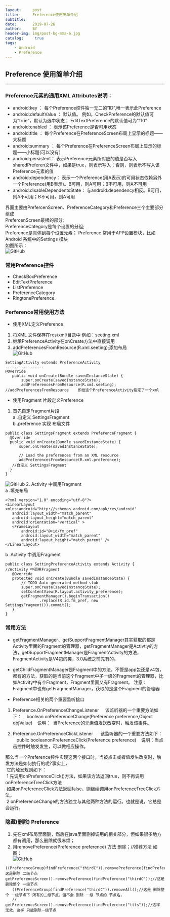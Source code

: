 ```yaml
---
layout:     post
title:      Preference使用简单介绍
subtitle:   
date:       2019-07-26
author:     BY
header-img: img/post-bg-mma-6.jpg
catalog: 	 true
tags:
    - Android
    - Preference
---
```

## Preference 使用简单介绍

------------

### Preference元素的通用XML Attributes说明：

- android:key ：  每个Preference控件独一无二的”ID”,唯一表示此Preference
- android:defaultValue ： 默认值。 例如，CheckPreference的默认值可为”true”，默认为选中状态；  EditTextPreference的默认值可为”110” 
- android:enabled ：      表示该Preference是否可用状态
- android:title ：        每个Preference在PreferenceScreen布局上显示的标题——大标题
- android:summary ：      每个Preference在PreferenceScreen布局上显示的标题——小标题(可以没有）
- android:persistent：    表示Preference元素所对应的值是否写入sharedPreferen文件中，如果是true，则表示写入；否则，则表示不写入该Preference元素的值
- android:dependency：    表示一个Preference(用A表示)的可用状态依赖另外一个Preference(用B表示)。B可用，则A可用；B不可用，则A不可用
- android:disableDependentsState：  与android:dependency相反。B可用，则A不可用；B不可用，则A可用

界面主要由PrefercenScreen、PreferenceCategory和Preference三个主要部分组成  
PrefercenScreen最根的部分;  
PreferenceCategory是每个设置的分组;  
Preference是具体到每个设置元素；
Preference 常用于APP设置模块，比如Android 系统中的Settings 模块  
如图所示：  
![GitHub](https://raw.githubusercontent.com/DoubleWay/DoubleWay.github.io/master/img/2019-07-26/2019-07-26-1.1.png)

### 常用Preference控件
- CheckBoxPreference
- EditTextPreference
- ListPreference
- PreferenceCategory
- RingtonePreference.

### Perference常用使用方法
- 使用XML定义Preference
 1. 将XML 文件保存在res/xml/目录中 例如：seeting.xml
 1. 继承PreferenceActivity在onCreate方法中直接调用
 3. addPreferencesFromResource(R.xml.seeting);添加布局    
 ![GitHub](https://raw.githubusercontent.com/DoubleWay/DoubleWay.github.io/master/img/2019-07-26/2019-07-26-1.2.png)
 ```
 SettingActivity extends PreferenceActivity
.................
@Override
    public void onCreate(Bundle savedInstanceState) {
        super.onCreate(savedInstanceState);
        addPreferencesFromResource(R.xml.seeting);
//addPreferencesFromResource    即给这个PreferenceActivity指定了一个xml
```
- 使用Fragment 片段定义Preference
1. 首先自定Fragment片段  
 a .自定义 SettingsFragment  
 b .preference 实现  布局文件  
  ```
 public class SettingsFragment extends PreferenceFragment {
    @Override
    public void onCreate(Bundle savedInstanceState) {
        super.onCreate(savedInstanceState);

        // Load the preferences from an XML resource
        addPreferencesFromResource(R.xml.preference);
     //自定义 SettingsFragment
    }
}
```
 ![GitHub](https://raw.githubusercontent.com/DoubleWay/DoubleWay.github.io/master/img/2019-07-26/2019-07-26-1.3.png)
 2.  Activity 中调用Fragment  
 a .填充布局  
 ```
 <?xml version="1.0" encoding="utf-8"?>
<LinearLayout xmlns:android="http://schemas.android.com/apk/res/android"
    android:layout_width="match_parent"
    android:layout_height="match_parent"
    android:orientation="vertical" >
    <FrameLayout
        android:id="@+id/fm_pref"
        android:layout_width="match_parent"
        android:layout_height="match_parent" />
</LinearLayout>
 ```
 b .Activity 中调用Fragment  
 ```
 public class SettingPreferenceActivity extends Activity {
 //Activity 中调用Fragment
    @Override
    protected void onCreate(Bundle savedInstanceState) {
        // TODO Auto-generated method stub
        super.onCreate(savedInstanceState);
        setContentView(R.layout.activity_preference);
        getFragmentManager().beginTransaction()
                .replace(R.id.fm_pref, new SettingsFragment()).commit();
    }
}
```

### 常用方法
- getFragmentManager、getSupportFragmentManager其实获取的都是Activity里面的Fragment的管理器，getFragmentManager是Activtiy的方法，getSupportFragmentManager是FragmentActivity的方法，FragmentActivity是V4包的类，3.0系统之前先有的。

- getChildFragmentManager是Fragment中的方法，不管是app包还是v4包，都有的方法，获取的是当前这个Fragment中子一级的Fragment的管理器，比如Activity中有个Fragment，Fragment里面又有Fragment。
注意：Fragment中也有getFragmentManager，获取的是这个Fragment的管理器

- Preference相关的两个重要监听接口
 1. Preference.OnPreferenceChangeListener     该监听器的一个重要方法如下：
   boolean onPreferenceChange(Preference preference,Object objValue)
   说明：  当Preference的元素值发送改变时，触发该事件。
   
 2. Preference.OnPreferenceClickListener      该监听器的一个重要方法如下：
   public booleanonPreferenceClick(Preference preference)
   说明：当点击控件时触发发生，可以做相应操作。
   
那么当一个Preference控件实现这两个接口时，当被点击或者值发生改变时，触发方法是如何执行的呢?事实上，  
 它的触发规则如下：  
 1 先调用onPreferenceClick()方法，如果该方法返回true，则不再调用onPreferenceTreeClick方法   
 如果onPreferenceClick方法返回false，则继续调用onPreferenceTreeClick方法。  
 2 onPreferenceChange的方法独立与其他两种方法的运行。也就是说，它总是会运行。  
 
###  隐藏(删除) Preference
1. 先在xml布局里面删，然后在java里面删掉调用的相关部分，但如果很多地方都有调用，那么删除就很麻烦；
2. 用removePreference(Preference preference) 方法 删除；//推荐方法
如图：  
![GitHub](https://raw.githubusercontent.com/DoubleWay/DoubleWay.github.io/master/img/2019-07-26/2019-07-26-1.6.png)
```
((PreferenceGroup)findPreference("thirdC")).removePreference(findPreference("ttts"));//这是删除 二级节点
getPreferenceScreen().removePreference(findPreference("thirdC"));//这是 删除整个 一级节点
   ((PreferenceGroup)findPreference("thirdC")).removeAll();//这是 删除整个 一级节点下 所有的二级节点，但不会 删除 一级 节点的 节点名，
   // getPreferenceScreen().removePreference(findPreference("ttts"));//这样 无效，这样 只能删除一级节点
 ```
